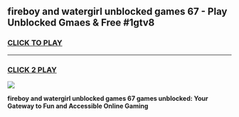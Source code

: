 
## fireboy and watergirl unblocked games 67 - Play Unblocked Gmaes & Free #1gtv8
<h3>
<a href="https://premium.freeplayer.one?title=fireboy_and_watergirl_unblocked_games_67&ref=03M">CLICK TO PLAY</a></h3>
<hr>

<h3>
<a href="https://premium.freeplayer.one?title=fireboy_and_watergirl_unblocked_games_67&ref=03M">CLICK 2 PLAY</a>
  
</h3>

<a href="https://premium.freeplayer.one?title=fireboy_and_watergirl_unblocked_games_67&ref=03M"><img src="https://clearcache.store/games.png"></a>


**fireboy and watergirl unblocked games 67 games unblocked: Your Gateway to Fun and Accessible Online Gaming**

